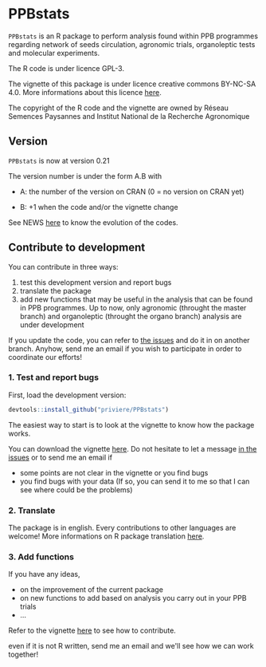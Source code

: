 # PPBstats

`PPBstats` is an R package to perform analysis found within PPB programmes regarding network of seeds circulation, agronomic trials, organoleptic tests and molecular experiments.

The R code is under licence GPL-3.

The vignette of this package is under licence creative commons BY-NC-SA 4.0. 
More informations about this licence [here](http://creativecommons.org/licenses/by-nc-sa/4.0/).

The copyright of the R code and the vignette are owned by Réseau Semences Paysannes and Institut National de la Recherche Agronomique

## Version
`PPBstats` is now at version 0.21

The version number is under the form A.B with

* A: the number of the version on CRAN (0 = no version on CRAN yet)

* B: +1 when the code and/or the vignette change

See NEWS [here](https://github.com/priviere/PPBstats/blob/master/NEWS) to know the evolution of the codes.

## Contribute to development

You can contribute in three ways:

1. test this development version and report bugs
2. translate the package
3. add new functions that may be useful in the analysis that can be found in PPB programmes.
Up to now, only agronomic (throught the master branch) and organoleptic (throught the organo branch) analysis are under development

If you update the code, you can refer to 
[the issues](https://github.com/priviere/PPBstats/issues)
and do it in on another branch.
Anyhow, send me an email if you wish to participate in order to coordinate our efforts!


### 1. Test and report bugs

First, load the development version:

```r
devtools::install_github("priviere/PPBstats")
```

The easiest way to start is to look at the vignette to know how the package works.

You can download the vignette [here](https://github.com/priviere/PPBstats/releases/download/v0.21/PPBstats.pdf).
Do not hesitate to let a message [in the issues](https://github.com/priviere/PPBstats/issues) or to send me an email if

- some points are not clear in the vignette or you find bugs
- you find bugs with your data (If so, you can send it to me so that I can see where could be the problems)

### 2. Translate

The package is in english. 
Every contributions to other languages are welcome!
More informations on R package translation [here](http://developer.r-project.org/Translations30.html).


### 3. Add functions

If you have any ideas, 

- on the improvement of the current package
- on new functions to add based on analysis you carry out in your PPB trials
- ...

Refer to the vignette [here](https://github.com/priviere/PPBstats/blob/master/vignettes/contribute.Rmd) to see how to contribute.

even if it is not R written, send me an email and we'll see how we can work together!


